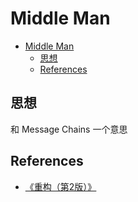 # Middle Man


<!-- TOC -->

- [Middle Man](#middle-man)
    - [思想](#思想)
    - [References](#references)

<!-- /TOC -->


## 思想
和 Message Chains 一个意思


## References
* [《重构（第2版）》](https://book.douban.com/subject/33400354/)
